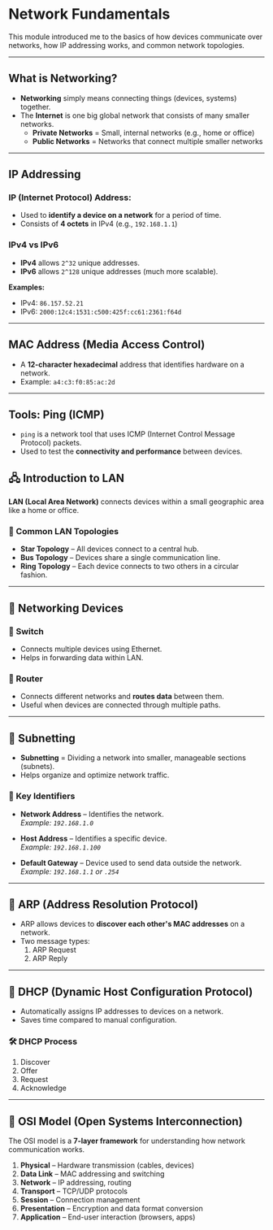 #  Network Fundamentals

This module introduced me to the basics of how devices communicate over networks, how IP addressing works, and common network topologies.

---

##  What is Networking?

- **Networking** simply means connecting things (devices, systems) together.
- The **Internet** is one big global network that consists of many smaller networks.
  - **Private Networks** = Small, internal networks (e.g., home or office)
  - **Public Networks** = Networks that connect multiple smaller networks

---

##  IP Addressing

###  IP (Internet Protocol) Address:
- Used to **identify a device on a network** for a period of time.
- Consists of **4 octets** in IPv4 (e.g., `192.168.1.1`)

###  IPv4 vs IPv6
- **IPv4** allows `2^32` unique addresses.
- **IPv6** allows `2^128` unique addresses (much more scalable).

**Examples:**
- IPv4: `86.157.52.21`
- IPv6: `2000:12c4:1531:c500:425f:cc61:2361:f64d`

---

##  MAC Address (Media Access Control)

- A **12-character hexadecimal** address that identifies hardware on a network.
- Example: `a4:c3:f0:85:ac:2d`

---

##  Tools: Ping (ICMP)

- `ping` is a network tool that uses ICMP (Internet Control Message Protocol) packets.
- Used to test the **connectivity and performance** between devices.

## 🖧 Introduction to LAN

**LAN (Local Area Network)** connects devices within a small geographic area like a home or office.

### 🔁 Common LAN Topologies

- **Star Topology** – All devices connect to a central hub.
- **Bus Topology** – Devices share a single communication line.
- **Ring Topology** – Each device connects to two others in a circular fashion.

---

## 🔀 Networking Devices

### 🔌 Switch

- Connects multiple devices using Ethernet.
- Helps in forwarding data within LAN.

### 📡 Router

- Connects different networks and **routes data** between them.
- Useful when devices are connected through multiple paths.

---

## 🧮 Subnetting

- **Subnetting** = Dividing a network into smaller, manageable sections (subnets).
- Helps organize and optimize network traffic.

### 🔎 Key Identifiers

- **Network Address** – Identifies the network.  
  _Example: `192.168.1.0`_

- **Host Address** – Identifies a specific device.  
  _Example: `192.168.1.100`_

- **Default Gateway** – Device used to send data outside the network.  
  _Example: `192.168.1.1` or `.254`_

---

## 📡 ARP (Address Resolution Protocol)

- ARP allows devices to **discover each other's MAC addresses** on a network.
- Two message types:
  1. ARP Request
  2. ARP Reply

---

## 🧠 DHCP (Dynamic Host Configuration Protocol)

- Automatically assigns IP addresses to devices on a network.
- Saves time compared to manual configuration.

### 🛠️ DHCP Process

1. Discover  
2. Offer  
3. Request  
4. Acknowledge

---

## 🧱 OSI Model (Open Systems Interconnection)

The OSI model is a **7-layer framework** for understanding how network communication works.

1. **Physical** – Hardware transmission (cables, devices)  
2. **Data Link** – MAC addressing and switching  
3. **Network** – IP addressing, routing  
4. **Transport** – TCP/UDP protocols  
5. **Session** – Connection management  
6. **Presentation** – Encryption and data format conversion  
7. **Application** – End-user interaction (browsers, apps)



